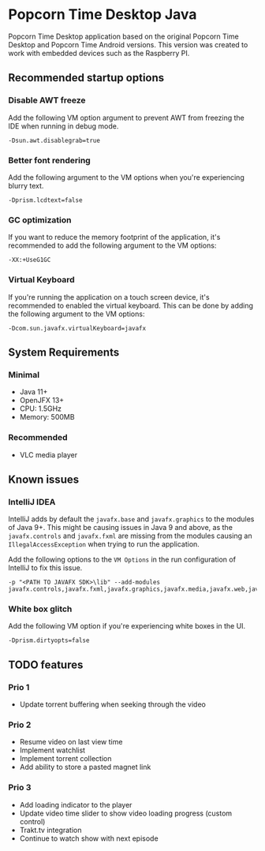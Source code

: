 # Popcorn Time Desktop Java

Popcorn Time Desktop application based on the original Popcorn Time Desktop and Popcorn Time Android versions.
This version was created to work with embedded devices such as the Raspberry PI.

## Recommended startup options

### Disable AWT freeze

Add the following VM option argument to prevent AWT from freezing the IDE 
when running in debug mode.

    -Dsun.awt.disablegrab=true

### Better font rendering

Add the following argument to the VM options when you're experiencing blurry text.

    -Dprism.lcdtext=false

### GC optimization

If you want to reduce the memory footprint of the application, 
it's recommended to add the following argument to the VM options:

    -XX:+UseG1GC

### Virtual Keyboard

If you're running the application on a touch screen device, 
it's recommended to enabled the virtual keyboard.
This can be done by adding the following argument to the VM options:

    -Dcom.sun.javafx.virtualKeyboard=javafx 

## System Requirements

### Minimal

- Java 11+
- OpenJFX 13+
- CPU: 1.5GHz
- Memory: 500MB

### Recommended

- VLC media player

## Known issues  

### IntelliJ IDEA

IntelliJ adds by default the `javafx.base` and `javafx.graphics` to the modules of Java 9+.
This might be causing issues in Java 9 and above, as the `javafx.controls` and `javafx.fxml` are 
missing from the modules causing an `IllegalAccessException` when trying to run the application.

Add the following options to the `VM Options` in the run configuration of IntelliJ to fix this issue. 

    -p "<PATH TO JAVAFX SDK>\lib" --add-modules javafx.controls,javafx.fxml,javafx.graphics,javafx.media,javafx.web,javafx.swing

### White box glitch

Add the following VM option if you're experiencing white boxes in the UI.

    -Dprism.dirtyopts=false

## TODO features

### Prio 1

- Update torrent buffering when seeking through the video

### Prio 2

- Resume video on last view time
- Implement watchlist
- Implement torrent collection
- Add ability to store a pasted magnet link

### Prio 3

- Add loading indicator to the player
- Update video time slider to show video loading progress (custom control)
- Trakt.tv integration
- Continue to watch show with next episode